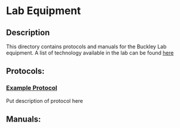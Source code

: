 # Lab Equipment

## Description
This directory contains protocols and manuals for the Buckley Lab equipment.
A list of technology available in the lab can be found [here](./Equipment_list.md)

## Protocols:

### [Example Protocol](./example_link_to_protocol)
Put description of protocol here

## Manuals:

